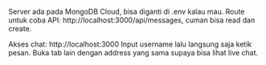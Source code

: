 Server ada pada MongoDB Cloud, bisa diganti di .env kalau mau.
Route untuk coba API: http://localhost:3000/api/messages, cuman bisa read dan create.

Akses chat: http://localhost:3000
Input username lalu langsung saja ketik pesan. Buka tab lain dengan address yang sama supaya bisa lihat live chat.
